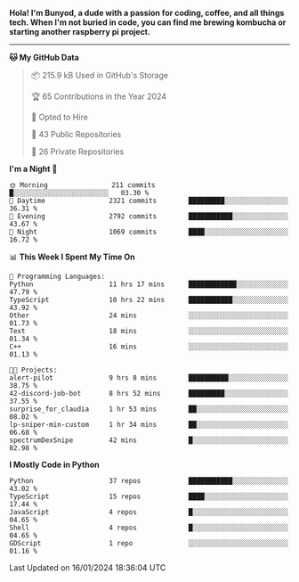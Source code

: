 <p>
<b>Hola! I'm Bunyod, a dude with a passion for coding, coffee, and all things tech. When I'm not buried in code, you can find me brewing kombucha or starting another raspberry pi project.</b>
</p>

---

<!--START_SECTION:waka-->
**🐱 My GitHub Data** 

> 📦 215.9 kB Used in GitHub's Storage 
 > 
> 🏆 65 Contributions in the Year 2024
 > 
> 💼 Opted to Hire
 > 
> 📜 43 Public Repositories 
 > 
> 🔑 26 Private Repositories 
 > 
**I'm a Night 🦉** 

```text
🌞 Morning                211 commits         █░░░░░░░░░░░░░░░░░░░░░░░░   03.30 % 
🌆 Daytime                2321 commits        █████████░░░░░░░░░░░░░░░░   36.31 % 
🌃 Evening                2792 commits        ███████████░░░░░░░░░░░░░░   43.67 % 
🌙 Night                  1069 commits        ████░░░░░░░░░░░░░░░░░░░░░   16.72 % 
```


📊 **This Week I Spent My Time On** 

```text
💬 Programming Languages: 
Python                   11 hrs 17 mins      ████████████░░░░░░░░░░░░░   47.79 % 
TypeScript               10 hrs 22 mins      ███████████░░░░░░░░░░░░░░   43.92 % 
Other                    24 mins             ░░░░░░░░░░░░░░░░░░░░░░░░░   01.73 % 
Text                     18 mins             ░░░░░░░░░░░░░░░░░░░░░░░░░   01.34 % 
C++                      16 mins             ░░░░░░░░░░░░░░░░░░░░░░░░░   01.13 % 

🐱‍💻 Projects: 
alert-pilot              9 hrs 8 mins        ██████████░░░░░░░░░░░░░░░   38.75 % 
42-discord-job-bot       8 hrs 52 mins       █████████░░░░░░░░░░░░░░░░   37.55 % 
surprise_for_claudia     1 hr 53 mins        ██░░░░░░░░░░░░░░░░░░░░░░░   08.02 % 
lp-sniper-min-custom     1 hr 34 mins        ██░░░░░░░░░░░░░░░░░░░░░░░   06.68 % 
spectrumDexSnipe         42 mins             █░░░░░░░░░░░░░░░░░░░░░░░░   02.98 % 
```

**I Mostly Code in Python** 

```text
Python                   37 repos            ███████████░░░░░░░░░░░░░░   43.02 % 
TypeScript               15 repos            ████░░░░░░░░░░░░░░░░░░░░░   17.44 % 
JavaScript               4 repos             █░░░░░░░░░░░░░░░░░░░░░░░░   04.65 % 
Shell                    4 repos             █░░░░░░░░░░░░░░░░░░░░░░░░   04.65 % 
GDScript                 1 repo              ░░░░░░░░░░░░░░░░░░░░░░░░░   01.16 % 
```




 Last Updated on 16/01/2024 18:36:04 UTC
<!--END_SECTION:waka-->
